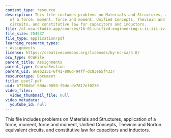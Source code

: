 ```yaml
---
content_type: resource
description: This file includes problems on Materials and Structures, application
  of a force, moment, force and moment, Unified Concepts, Thevinin and Norton equivalent
  circuits, and constitutive law for capacitors and inductors.
file: /ol-ocw-studio-app/courses/16-01-unified-engineering-i-ii-iii-iv-fall-2005-spring-2006/67700dbf50da0859f9dede7817ef0230_pset7.pdf
file_size: 254537
file_type: application/pdf
learning_resource_types:
- Assignments
license: https://creativecommons.org/licenses/by-nc-sa/4.0/
ocw_type: OCWFile
parent_title: Assignments
parent_type: CourseSection
parent_uid: a6eb2151-6f41-806d-94ff-dc83eb5f4337
resourcetype: Document
title: pset7.pdf
uid: 67700dbf-50da-0859-f9de-de7817ef0230
video_files:
  video_thumbnail_file: null
video_metadata:
  youtube_id: null
---
```

This file includes problems on Materials and Structures, application of a force, moment, force and moment, Unified Concepts, Thevinin and Norton equivalent circuits, and constitutive law for capacitors and inductors.